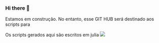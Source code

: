 ### Hi there 👋
Estamos em construção. No entanto, esse GIT HUB será destinado aos scripts para 


Os scripts gerados aqui são escritos em julia
 <img src="https://cdn.jsdelivr.net/gh/devicons/devicon/icons/julia/julia-original.svg" />

<!--
**ScienceMau/ScienceMau** is a ✨ _special_ ✨ repository because its `README.md` (this file) appears on your GitHub profile.

Here are some ideas to get you started:

- 🔭 I’m currently working on ...
- 🌱 I’m currently learning ...
- 👯 I’m looking to collaborate on ...
- 🤔 I’m looking for help with ...
- 💬 Ask me about ...
- 📫 How to reach me: ...
- 😄 Pronouns: ...
- ⚡ Fun fact: ...
-->
